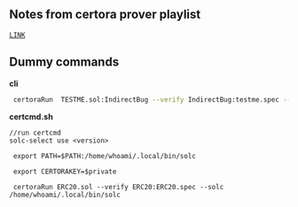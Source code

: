 ## **Notes from certora prover playlist**
[`LINK`](https://www.youtube.com/watch?v=sdEfc-58CUE&list=PLKtu7wuOMP9XHbjAevkw2nL29YMubqEFj&index=1&pp=iAQB)

## Dummy commands
**cli**
```bash
 certoraRun  TESTME.sol:IndirectBug --verify IndirectBug:testme.spec --solc /home/whoami/.local/bin/solc --rule_sanity basic --x c
```
**certcmd.sh**
```
//run certcmd
solc-select use <version> 
 
 export PATH=$PATH:/home/whoami/.local/bin/solc  
 
 export CERTORAKEY=$private
 
 certoraRun ERC20.sol --verify ERC20:ERC20.spec --solc /home/whoami/.local/bin/solc
```

